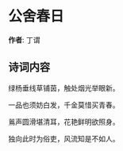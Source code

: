 # 公舍春日

**作者**: 丁谓

## 诗词内容

绿杨垂线草铺茵，触处烟光举眼新。

一品也须妨白发，千金莫惜买青春。

鶑声圆滑堪清耳，花艳鲜明欲照身。

独向此时为俗吏，风流知是不如人。

